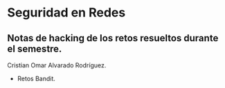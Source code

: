 # Seguridad en Redes

## Notas de hacking de los retos resueltos durante el semestre.

Cristian Omar Alvarado Rodríguez.

* Retos Bandit.


